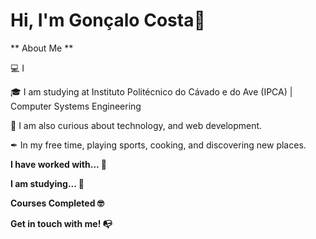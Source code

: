 # Hi, I'm  Gonçalo Costa👋

** About Me **

💻 I 

🎓 I am studying at Instituto Politécnico do Cávado e do Ave (IPCA) | Computer Systems Engineering

🔎 I am also curious about technology, and web development.

✒ In my free time, playing sports, cooking, and discovering new places.

**I have worked with... 🔧**

**I am studying... 🧩**

**Courses Completed 🤓**

**Get in touch with me! 📭**
